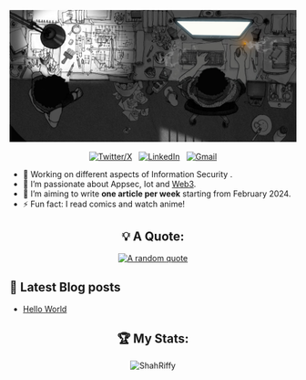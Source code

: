 <div align="center">

[![Hello World, I'm Jasper!](cover.jpg)](https://github.com/ShahRiffy)


[![Twitter/X](https://skillicons.dev/icons?i=twitter)](https://twitter.com/ShahRiffy) &nbsp;
[![LinkedIn](https://skillicons.dev/icons?i=linkedin)](https://www.linkedin.com/in/ShahRiffy/) &nbsp;
[![Gmail](https://skillicons.dev/icons?i=gmail)](mailto:shrifat.working@gmail.com?subject=Hello%20ShahRiffy,%20From%20Github)

</div>

- 🐛 Working on different aspects of Information Security .
- 🌱 I’m passionate about Appsec, Iot and [Web3](https://ethereum.org/en/web3/).
- 📝 I’m aiming to write **one article per week** starting from February 2024.
- ⚡ Fun fact: I read comics and watch anime!

<div align="center">

## 💡 A Quote:

[![A random quote](https://quotes-github-readme.vercel.app/api?type=horizontal&theme=dark)](https://github.com/piyushsuthar/github-readme-quotes)
</div>

## 📕 Latest Blog posts
<!-- BLOG-POST-LIST:START -->
- [Hello World](https://shahriffy.github.io/)
<!-- BLOG-POST-LIST:END -->


<div align="center">

## 🏆 My Stats:

<p>
<div align="center">
<!-- <p><img src="https://github-readme-stats.vercel.app/api?username=alamin0x01&show_icons=true&locale=en&theme=tokyonight" alt="alamin0x01" width="50%" /></p> -->
<p><img src="https://github-readme-streak-stats.herokuapp.com/?user=ShahRiffy&&theme=tokyonight" alt="ShahRiffy" width="50%" /></p>
<div/> 
   <!-- ! .....      <div align="center">
</p>
